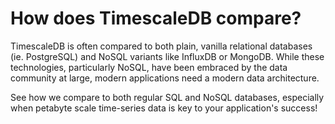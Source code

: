 # How does TimescaleDB compare?

TimescaleDB is often compared to both plain, vanilla relational databases (ie.
PostgreSQL) and NoSQL variants like InfluxDB or MongoDB. While these technologies,
particularly NoSQL, have been embraced by the data community at large, modern
applications need a modern data architecture.

See how we compare to both regular SQL and NoSQL databases, especially when
petabyte scale time-series data is key to your application's success!
